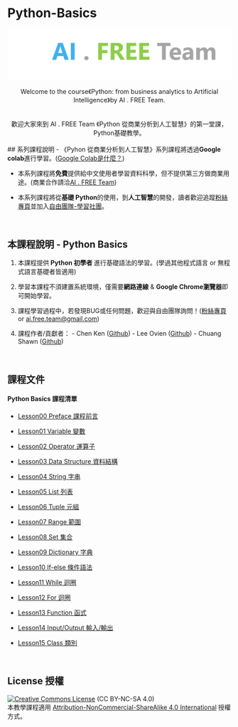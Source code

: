 # Python-Basics
![人工智慧 - 自由團隊](https://raw.githubusercontent.com/chenkenanalytic/img/master/af/aifreeteam.png)
<center>Welcome to the course《Python: from business analytics to Artificial Intelligence》by AI . FREE Team.</center>
<br><br>
<center>歡迎大家來到 AI . FREE Team 《Python 從商業分析到人工智慧》的第一堂課，Python基礎教學。 </center>
<br>
## 系列課程說明
 - 《Pyhon 從商業分析到人工智慧》系列課程將透過<b>Google colab</b>進行學習。(<a href="https://colab.research.google.com">Google Colab是什麼？</a>)

 - 本系列課程將<b>免費</b>提供給中文使用者學習資料科學，但不提供第三方做商業用途。(商業合作請洽<a href="mailto:ai.free.team@gamil.com">AI . FREE Team</a>)
 
 - 本系列課程將從<b>基礎 Python</b>的使用，到<b>人工智慧</b>的開發，讀者歡迎追蹤<a href="https://www.facebook.com/AI.Free.Team/">粉絲專頁</a>並加入<a href="https://www.facebook.com/groups/AI.Free.Community/">自由團隊-學習社團</a>。

<br>

## 本課程說明 - Python Basics
1. 本課程提供<b> Python 初學者 </b>進行基礎語法的學習。(學過其他程式語言 or 無程式語言基礎者皆適用)

2. 學習本課程不須建置系統環境，僅需要<b>網路連線</b> & <b>Google Chrome瀏覽器</b>即可開始學習。

3. 課程學習過程中，若發現BUG或任何問題，歡迎與自由團隊詢問！(<a href="https://www.facebook.com/AI.Free.Team/">粉絲專頁</a> or <a href="mailto:ai.free.team@gmail.com">ai.free.team@gmail.com</a>)

4. 課程作者/貢獻者：
<span> - Chen Ken (<a href="https://github.com/chenkenanalytic">Github</a>) </span>
<span> - Lee Ovien (<a href="https://github.com/1105104230">Github</a>) </span>
<span> - Chuang Shawn (<a href="https://github.com/1105104205">Github</a>) </span>

<br>

## 課程文件

#### Python Basics 課程清單
- <a href="https://colab.research.google.com/github/AI-FREE-Team/Python-Basics/blob/master/documents/Lesson00%20Preface.ipynb">Lesson00 Preface 課程前言</a>

- <a href="https://colab.research.google.com/github/AI-FREE-Team/Python-Basics/blob/master/documents/Lesson01%20Variable.ipynb">Lesson01 Variable 變數</a>

- <a href="https://colab.research.google.com/github/AI-FREE-Team/Python-Basics/blob/master/documents/Lesson02%20Operator.ipynb">Lesson02 Operator 運算子</a>

- <a href="https://colab.research.google.com/github/AI-FREE-Team/Python-Basics/blob/master/documents/Lesson03%20Data%20Structure.ipynb">Lesson03 Data Structure 資料結構</a>

- <a href="https://colab.research.google.com/github/AI-FREE-Team/Python-Basics/blob/master/documents/Lesson04%20String.ipynb">Lesson04 String 字串</a>

- <a href="https://colab.research.google.com/github/AI-FREE-Team/Python-Basics/blob/master/documents/Lesson05%20List.ipynb">Lesson05 List 列表</a>

- <a href="https://colab.research.google.com/github/AI-FREE-Team/Python-Basics/blob/master/documents/Lesson06%20Tuple.ipynb">Lesson06 Tuple 元組</a>

- <a href="https://colab.research.google.com/github/AI-FREE-Team/Python-Basics/blob/master/documents/Lesson07%20Range.ipynb">Lesson07 Range 範圍</a>

- <a href="https://colab.research.google.com/github/AI-FREE-Team/Python-Basics/blob/master/documents/Lesson08%20Set.ipynb">Lesson08 Set 集合</a>

- <a href="https://colab.research.google.com/github/AI-FREE-Team/Python-Basics/blob/master/documents/Lesson09%20Dictionary.ipynb">Lesson09 Dictionary 字典</a>

- <a href="https://colab.research.google.com/github/AI-FREE-Team/Python-Basics/blob/master/documents/Lesson10%20If-else.ipynb">Lesson10 If-else 條件語法</a>

- <a href="https://colab.research.google.com/github/AI-FREE-Team/Python-Basics/blob/master/documents/Lesson11%20While-loop.ipynb">Lesson11 While 迴圈</a>

- <a href="https://colab.research.google.com/github/AI-FREE-Team/Python-Basics/blob/master/documents/Lesson12%20For-loop.ipynb">Lesson12 For 迴圈</a>

- <a href="https://colab.research.google.com/github/AI-FREE-Team/Python-Basics/blob/master/documents/Lesson13%20Function.ipynb">Lesson13 Function 函式</a>

- <a href="https://colab.research.google.com/github/AI-FREE-Team/Python-Basics/blob/master/documents/Lesson14%20Input-output.ipynb">Lesson14 Input/Output 輸入/輸出</a>

- <a href="https://colab.research.google.com/github/AI-FREE-Team/Python-Basics/blob/master/documents/Lesson15%20Class.ipynb">Lesson15 Class 類別</a>

<br>

## License 授權


<a rel="license" href="https://creativecommons.org/licenses/by-nc-sa/4.0/"><img alt="Creative Commons License" style="border-width:0" src="https://i.creativecommons.org/l/by-nc-sa/3.0/tw/88x31.png" /></a> (CC BY-NC-SA 4.0)<br />本教學課程適用 <a rel="license" href="https://creativecommons.org/licenses/by-nc-sa/4.0/">Attribution-NonCommercial-ShareAlike 4.0 International</a> 授權方式。
